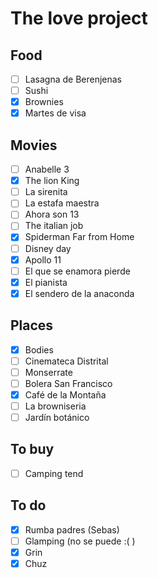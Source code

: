 # The love project

## Food
- [ ] Lasagna de Berenjenas
- [ ] Sushi
- [x] Brownies
- [x] Martes de visa

## Movies
- [ ] Anabelle 3
- [x] The lion King
- [ ] La sirenita
- [ ] La estafa maestra
- [ ] Ahora son 13
- [ ] The italian job
- [x] Spiderman Far from Home
- [ ] Disney day
- [x] Apollo 11
- [ ] El que se enamora pierde
- [x] El pianista
- [x] El sendero de la anaconda

## Places
- [x] Bodies
- [ ] Cinemateca Distrital
- [ ] Monserrate
- [ ] Bolera San Francisco
- [x] Café de la Montaña
- [ ] La browniseria 
- [ ] Jardín botánico

## To buy
- [ ] Camping tend

## To do
- [x] Rumba padres (Sebas)
- [ ] Glamping (no se puede :( )
- [x] Grin
- [x] Chuz 
